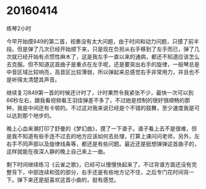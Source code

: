 # 20160414

练琴2小时

今早开始摸849的第二首，视奏没有太大问题，由于时间和动力问题，只摸了前半段。但是弹了几次已经开始顺下来，只是现在负担从右手移到了左手而已，弹了几次就已经开始有点惯性麻木了，这是我左手一直以来的通病，都还不知道应该怎么去克服。但不知道这首曲子是重点在左手呢，还是要突出右手的旋律，一般琴总是中音区域比较响亮，高音区比较薄弱，所以弹起来总感觉右手非常用力，并且也不是听得太清楚其声音。

继续复习849第一首的时候还计时了，计时果然令我紧张不少，最快一次可以到66秒左右，跟我看视频看王羽佳弹差不多了，不过她是控制的很好很顺畅的那种，我是中间还有卡顿的。不过这对我来说已经是个不错的鼓舞，至少速度我是可以达到那个地步的。

晚上心血来潮打印了舒曼的《梦幻曲》，摸了一下谱子。谱子看上去不是很难，但是我不知道有些手连不过去的地方应该如何去处理，打算上课问问老师，另外，左右手不同声部以及旋律线条等，都还是有些问题。最近还是挺想弹弹这首曲子的，这样就能在夜深人静的晚上自己来上一曲。

剩下时间继续练习《云雀之歌》，已经可以慢慢快起来了，不过背谱方面还没有完整背下，中部连续和弦的部分，右手还是有些地方记不住，之后专门花时间背一下。弹下来还是挺喜欢这首小曲的，挺有感觉。